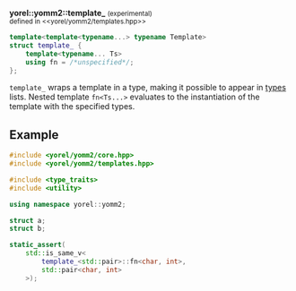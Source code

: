 
**yorel::yomm2::template_** <small>(experimental)</small><br>
<sub>defined in <<yorel/yomm2/templates.hpp>></sub><br/>

```c++
template<template<typename...> typename Template>
struct template_ {
    template<typename... Ts>
    using fn = /*unspecified*/;
};
```

`template_` wraps a template in a type, making it possible to appear in
[types](/yomm2/reference/types.html) lists. Nested template `fn<Ts...>` evaluates to the instantiation of
the template with the specified types.

## Example


```c++
#include <yorel/yomm2/core.hpp>
#include <yorel/yomm2/templates.hpp>

#include <type_traits>
#include <utility>

using namespace yorel::yomm2;

struct a;
struct b;

static_assert(
    std::is_same_v<
        template_<std::pair>::fn<char, int>,
        std::pair<char, int>
    >);
```
